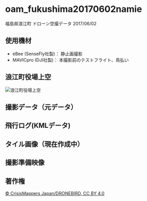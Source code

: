 # oam_fukushima20170602namie
福島県浪江町 ドローン空撮データ 2017/06/02

## 使用機材
* eBee (SenseFly社製)： 静止画撮影
* MAVICpro (DJI社製)： 本撮影前のテストフライト、鳥払い

## 浪江町役場上空
![浪江町役場上空](https://github.com/dronebird/oam_yokoze20170127terasakatanada/blob/master/emotion/img/DSC03673.JPG?raw=true)

## 撮影データ（元データ）

## 飛行ログ(KMLデータ)

## タイル画像（現在作成中）


## 撮影準備映像

## 著作権
[© CrisisMappers Japan/DRONEBIRD, CC BY 4.0](https://github.com/dronebird/oam_fukushima20170602namie/blob/master/LICENSE.md)
